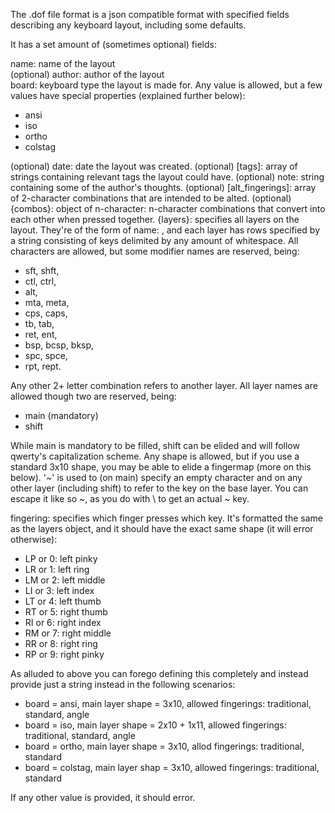 The .dof file format is a json compatible format with specified fields describing any keyboard layout, including some defaults.

It has a set amount of (sometimes optional) fields:

name: name of the layout    
(optional) author: author of the layout   
board: keyboard type the layout is made for. Any value is allowed, but a few values have special properties (explained further below):
  * ansi
  * iso
  * ortho
  * colstag
  
(optional) date: date the layout was created. 
(optional) [tags]: array of strings containing relevant tags the layout could have.
(optional) note: string containing some of the author's thoughts.
(optional) [alt_fingerings]: array of 2-character combinations that are intended to be alted.
(optional) {combos}: object of n-character: n-character combinations that convert into each other when pressed together.
{layers}: specifies all layers on the layout. They're of the form of name: <layer>, and each layer has rows specified by a string consisting of keys delimited by any amount of whitespace. All characters are allowed, but some modifier names are reserved, being:
  * sft, shft,
  * ctl, ctrl,
  * alt, 
  * mta, meta,
  * cps, caps,
  * tb, tab,
  * ret, ent,
  * bsp, bcsp, bksp,
  * spc, spce,
  * rpt, rept.
  
Any other 2+ letter combination refers to another layer.
All layer names are allowed though two are reserved, being:
  * main (mandatory)
  * shift
  
While main is mandatory to be filled, shift can be elided and will follow qwerty's capitalization scheme. Any shape is allowed, but if you use a standard 3x10 shape, you may be able to elide a fingermap (more on this below). '~' is used to (on main) specify an empty character and on any other layer (including shift) to refer to the key on the base layer. You can escape it like so \~, as you do with \\ to get an actual ~ key.

fingering: specifies which finger presses which key. It's formatted the same as the layers object, and it should have the exact same shape (it will error otherwise):
  * LP or 0: left pinky
  * LR or 1: left ring
  * LM or 2: left middle
  * LI or 3: left index
  * LT or 4: left thumb
  * RT or 5: right thumb
  * RI or 6: right index
  * RM or 7: right middle
  * RR or 8: right ring
  * RP or 9: right pinky
  
As alluded to above you can forego defining this completely and instead provide just a string instead in the following scenarios:
  * board = ansi, main layer shape = 3x10, allowed fingerings: traditional, standard, angle
  * board = iso, main layer shape = 2x10 + 1x11, allowed fingerings: traditional, standard, angle
  * board = ortho, main layer shape = 3x10, allod fingerings: traditional, standard
  * board = colstag, main layer shap = 3x10, allowed fingerings: traditional, standard
  
If any other value is provided, it should error.
